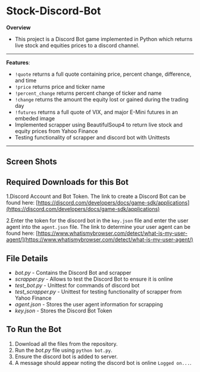 # Stock-Discord-Bot
**Overview**
- This project is a Discord Bot game implemented in Python which returns live stock and equities prices to a discord channel.
----
**Features**:
- `!quote` returns a full quote containing price, percent change, difference, and time
- `!price` returns price and ticker name
- `!percent_change` returns percent change of ticker and name
- `!change` returns the amount the equity lost or gained during the trading day
- `!futures` returns a full quote of VIX, and major E-Mini futures in an embeded image
- Implemented scrapper using BeautifulSoup4 to return live stock and equity prices from Yahoo Finance
- Testing functionality of scrapper and discord bot with Unittests

----

## Screen Shots
## Required Downloads for this Bot
1.Discord Account and Bot Token. The link to create a Discord Bot can be found here: 
[https://discord.com/developers/docs/game-sdk/applications](https://discord.com/developers/docs/game-sdk/applications)

2.Enter the token for the discord bot in the `key.json` file and enter the user agent into the `agent.json` file.
The link to determine your user agent can be found here:
[https://www.whatismybrowser.com/detect/what-is-my-user-agent/](https://www.whatismybrowser.com/detect/what-is-my-user-agent/)
## File Details
- *bot.py* - Contains the Discord Bot and scrapper
- *scrapper.py* - Allows to test the Discord Bot to ensure it is online
- *test_bot.py* - Unittest for commands of discord bot
- *test_scrapper.py* - Unittest for testing functionality of scrapper from Yahoo Finance
- *agent.json* - Stores the user agent information for scrapping
- *key.json* - Stores the Discord Bot Token

## To Run the Bot
1.  Download all the files from the repository.
2.  Run the *bot.py* file using `python bot.py`.
3.  Ensure the discord bot is added to server.
4.  A message should appear noting the discord bot is online `Logged on...`.


